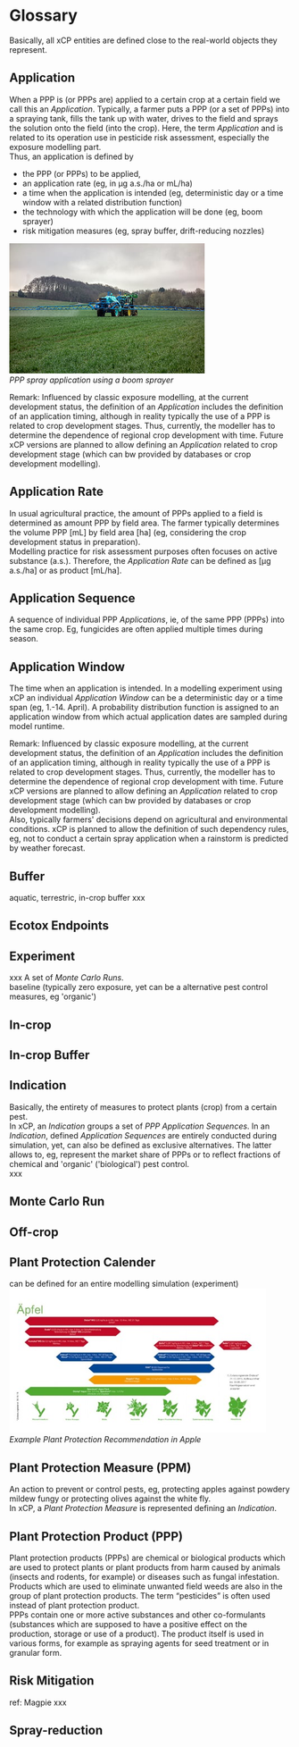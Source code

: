 # Glossary
Basically, all xCP entities are defined close to the real-world objects they represent. 


## Application
When a PPP is (or PPPs are) applied to a certain crop at a certain field we call this an *Application*. Typically, a farmer puts a PPP (or a set of PPPs) into a spraying tank, fills the tank up with water, drives to the field and sprays the solution onto the field (into the crop). Here, the term *Application* and is related to its operation use in pesticide risk assessment, especially the exposure modelling part.  
 Thus, an application is defined by  
 - the PPP (or PPPs) to be applied,  
 - an application rate (eg, in µg a.s./ha or mL/ha)  
 - a time when the application is intended (eg, deterministic day or a time window with a related distribution function)  
 - the technology with which the application will be done (eg, boom sprayer)  
 - risk mitigation measures (eg, spray buffer, drift-reducing nozzles)  
  

![Application](../img/sprayApplication.jpg "PPP Spray Application using a boom sprayer")  
*PPP spray application using a boom sprayer*  

Remark: Influenced by classic exposure modelling, at the current development status, the definition of an *Application* includes the definition of an application timing, although in reality typically the use of a PPP is related to crop development stages. Thus, currently, the modeller has to determine the dependence of regional crop development with time. Future xCP versions are planned to allow defining an *Application* related to crop development stage (which can bw provided by databases or crop development modelling). 


## Application Rate
In usual agricultural practice, the amount of PPPs applied to a field is determined as amount PPP by field area. 
The farmer typically determines the volume PPP [mL] by field area [ha] (eg, considering the crop development status in preparation).   
Modelling practice for risk assessment purposes often focuses on active substance (a.s.). Therefore, the *Application Rate* can be defined as [µg a.s./ha] or as product [mL/ha].

## Application Sequence
A sequence of individual PPP *Applications*, ie, of the same PPP (PPPs) into the same crop. Eg, fungicides are often applied multiple times during season.  

## Application Window
 The time when an application is intended. In a modelling experiment using xCP an individual *Application Window* can be a deterministic day or a time span (eg, 1.-14. April). A probability distribution function is assigned to an application window from which actual application dates are sampled during model runtime. 

Remark: Influenced by classic exposure modelling, at the current development status, the definition of an *Application* includes the definition of an application timing, although in reality typically the use of a PPP is related to crop development stages. Thus, currently, the modeller has to determine the dependence of regional crop development with time. Future xCP versions are planned to allow defining an *Application* related to crop development stage (which can bw provided by databases or crop development modelling).  
Also, typically farmers' decisions depend on agricultural and environmental conditions. xCP is planned to allow the definition of such dependency rules, eg, not to conduct a certain spray application when a rainstorm is predicted by weather forecast.  

## Buffer
aquatic, terrestric, in-crop buffer xxx

## Ecotox Endpoints

## Experiment
xxx 
A set of *Monte Carlo Runs*.  
baseline (typically zero exposure, yet can be a alternative pest control measures, eg 'organic')

## In-crop

## In-crop Buffer

## Indication
Basically, the entirety of measures to protect plants (crop) from a certain pest.  
In xCP, an *Indication* groups a set of *PPP Application Sequences*. In an *Indication*, defined *Application Sequences* are entirely conducted during simulation, yet, can also be defined as exclusive alternatives. The latter allows to, eg, represent the market share of PPPs or to reflect fractions of chemical and 'organic' ('biological') pest control.      
xxx



## Monte Carlo Run


## Off-crop



## Plant Protection Calender
  
can be defined for an entire modelling simulation (experiment)  
![Example Plant Protection Calender](../img/Example%20plant%20protection%20recommendation%20in%20apples.jpg "Example Plant Protection Recommendation in Apple")  
*Example Plant Protection Recommendation in Apple*


## Plant Protection Measure (PPM)
An action to prevent or control pests, eg, protecting apples against powdery mildew fungy or protecting olives against the white fly.  
In xCP, a *Plant Protection Measure* is represented defining an *Indication*.  

## Plant Protection Product (PPP)
Plant protection products (PPPs) are chemical or biological products which are used to protect plants or plant products from harm caused by animals (insects and rodents, for example) or diseases such as fungal infestation. Products which are used to eliminate unwanted field weeds are also in the group of plant protection products. The term “pesticides” is often used instead of plant protection product.  
PPPs contain one or more active substances and other co-formulants (substances which are supposed to have a positive effect on the production, storage or use of a product). The product itself is used in various forms, for example as spraying agents for seed treatment or in granular form.  

## Risk Mitigation

ref: Magpie xxx

## Spray-reduction